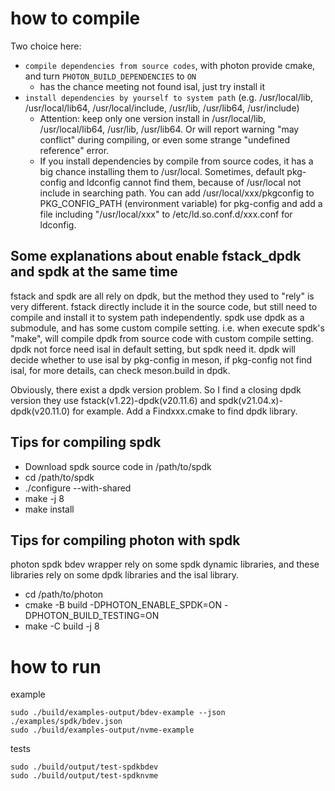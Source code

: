 # how to compile
Two choice here:
- `compile dependencies from source codes`, with photon provide cmake, and turn `PHOTON_BUILD_DEPENDENCIES` to `ON`
    - has the chance meeting not found isal, just try install it
- `install dependencies by yourself to system path` (e.g. /usr/local/lib, /usr/local/lib64, /usr/local/include, /usr/lib, /usr/lib64, /usr/include)
    - Attention: keep only one version install in /usr/local/lib, /usr/local/lib64, /usr/lib, /usr/lib64. Or will report warning "may conflict" during compiling, or even some strange "undefined reference" error.
    - If you install dependencies by compile from source codes, it has a big chance installing them to /usr/local. Sometimes, default pkg-config and ldconfig cannot find them, because of /usr/local not include in searching path. You can add /usr/local/xxx/pkgconfig to PKG_CONFIG_PATH (environment variable) for pkg-config and add a file including "/usr/local/xxx" to /etc/ld.so.conf.d/xxx.conf for ldconfig.

## Some explanations about enable fstack_dpdk and spdk at the same time
fstack and spdk are all rely on dpdk, but the method they used to "rely" is very different.
fstack directly include it in the source code, but still need to compile and install it to system path independently.
spdk use dpdk as a submodule, and has some custom compile setting. i.e. when execute spdk's "make", will compile dpdk from source code with custom compile setting.
dpdk not force need isal in default setting, but spdk need it.
dpdk will decide whether to use isal by pkg-config in meson, if pkg-config not find isal, for more details, can check meson.build in dpdk.

Obviously, there exist a dpdk version problem.
So I find a closing dpdk version they use fstack(v1.22)-dpdk(v20.11.6) and spdk(v21.04.x)-dpdk(v20.11.0) for example.
Add a Findxxx.cmake to find dpdk library.

## Tips for compiling spdk
- Download spdk source code in /path/to/spdk
- cd /path/to/spdk
- ./configure --with-shared
- make -j 8
- make install

## Tips for compiling photon with spdk
photon spdk bdev wrapper rely on some spdk dynamic libraries, and these libraries rely on some dpdk libraries and the isal library.
- cd /path/to/photon
- cmake -B build -DPHOTON_ENABLE_SPDK=ON -DPHOTON_BUILD_TESTING=ON
- make -C build -j 8

# how to run
example
``` shell
sudo ./build/examples-output/bdev-example --json ./examples/spdk/bdev.json
sudo ./build/examples-output/nvme-example
```
tests
``` shell
sudo ./build/output/test-spdkbdev
sudo ./build/output/test-spdknvme
```
